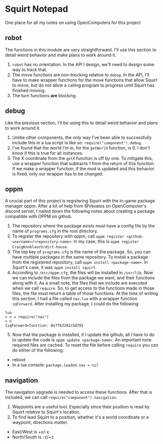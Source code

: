 # Squirt Notepad
One place for all my notes on using OpenComputers for this project

## robot
The functions in this module are very straightforward. I'll use this section to detail weird behavior and make plans to work around it. 
1. `robot` has no orientation. In the API I design, we'll need to design some way to track that.
2. The move functions are non-blocking relative to `debug`. In the API, I'll have to make wrapper functions for the move functions that allow Squirt to move, but do not allow a calling program to progress until Squirt has finished moving.
3. The turn functions **are** blocking.

## debug
Like the previous section, I'll be using this to detail weird behavior and plans to work around it.
1. Unlike other components, the only way I've been able to successfully include this in a lua script is like so: `require("component").debug`. 
2. I've found that the world I'm in, for the `getWorld` function, is 0. I don't know if this is true for all instances.
3. The X coordinate from the `getX` function is off by one. To mitigate this, use a wrapper function that subtracts 1 from the return of this function. If we make a wrapper function, if the mod is updated and this behavior is fixed, only our wrapper has to be changed. 

## oppm
A crucial part of this project is registering Squirt with the in-game package manager oppm. After a lot of help from @Vexatos on OpenComputer's discord server, I nailed down the following notes about creating a package compatible with OPPM on github.
1. The repository where the package exists must have a config file by the name of `programs.cfg` in the root directory.
2. To register the repository with oppm, call `oppm register <github-username>/<repository-name>`. In my case, this is `oppm register CraigKnoblauch/dirt-house`.
3. The top key of `programs.cfg` is the name of the package. So, you can have multiple packages in the same repository. To install a package from the registered repository, call `oppm install <package-name>`. In Squirt's case, it was `oppm install squirt`.
4. According to `/etc/oppm.cfg`, the files will be installed in `/usr/lib`. Now we can include the files from the package we want, and their functions along with it. As a small note, the files that we include are executed when we call `require`. So, to get access to the functions made in those files, the file must return a table of those functions. At the time of writing this section, I had a file called `nav.lua` with a wrapper function `sqForward`. After installing my package, I could do the following
```
lua
> n = require("nav")
> n
{sqForward=function: 0x7fb3282c5d70}
```
5. Now that the package is installed, if I update the github, all I have to do to update the code is `oppm update <package-name>`. An important note: required files are cached. To reset the file before calling `require` you can do either of the following:
- reboot
- In a lua console: `package.loaded.nav = nil`

## navigation
The navigation upgrade is needed to access these functions. After that is included, we can call `require("component").navigation`.
1. Waypoints are a useful tool. Especially since their position is read by Squirt relative to Squirt's location.
2. To find lead Squirt to a position, whether it's a world coordinate or a waypoint, directions matter. 
 - East/West is +x/-x
 - North/South is -z/+z 

